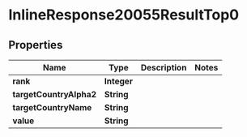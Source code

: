 # InlineResponse20055ResultTop0

## Properties
Name | Type | Description | Notes
------------ | ------------- | ------------- | -------------
**rank** | **Integer** |  | 
**targetCountryAlpha2** | **String** |  | 
**targetCountryName** | **String** |  | 
**value** | **String** |  | 
